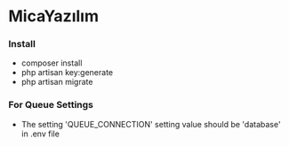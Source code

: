 # **MicaYazılım**

### **Install**

- composer install
- php artisan key:generate
- php artisan migrate

### **For Queue Settings**
- The setting 'QUEUE_CONNECTION' setting value should be 'database' in .env file
